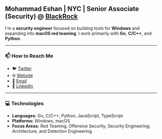 ## Mohammad Eshan | NYC | Senior Associate (Security) @ [ BlackRock](https://blackrock.com)  

I'm a **security engineer** focused on building tools for **Windows** and expanding into **macOS red teaming**. I work primarily with **Go**, **C/C++**, and **Python**.  

---

### 📫 How to Reach Me  
- 🐦 [Twitter](https://x.com/eshannnnnnn)  
- 🌐 [Website](https://eshan.io)  
- 📩 [Email](mailto:hi@eshan.io)  
- 👔 [LinkedIn](https://linkedin.com/in/moheshan)  

---

### 💻 Technologies  
- **Languages:** Go, C/C++, Python, JavaScript, TypeScript  
- **Platforms:** Windows, macOS  
- **Focus Areas:** Red Teaming, Offensive Security, Security Engineering, Architecture, and Detection Engineering

